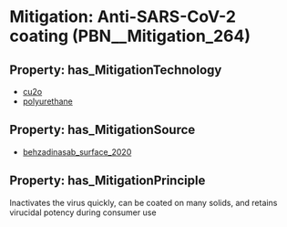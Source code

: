 # Mitigation: __Anti-SARS-CoV-2 coating__ (PBN__Mitigation_264)

## Property: has_MitigationTechnology

* [cu2o](../Technology/PBN__Technology_3100)
* [polyurethane](../Technology/PBN__Technology_3101)

## Property: has_MitigationSource

* [behzadinasab_surface_2020](../Article/PBN__Article_199)

## Property: has_MitigationPrinciple

Inactivates the virus quickly, can be coated on many solids, and retains virucidal potency during consumer use

